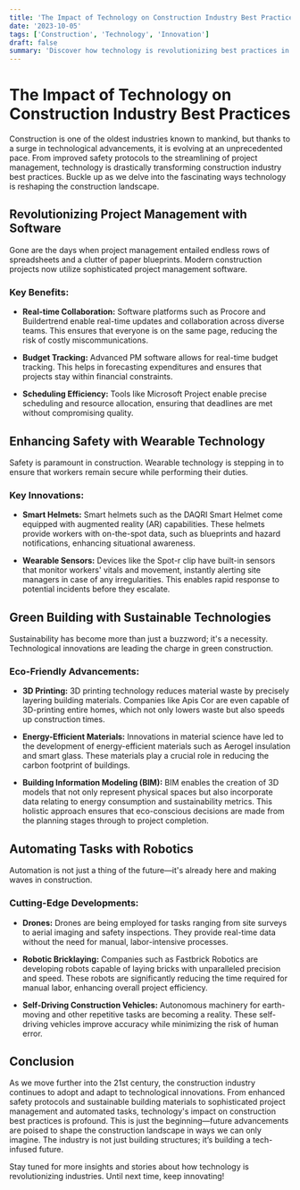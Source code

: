 ```yaml
---
title: 'The Impact of Technology on Construction Industry Best Practices'
date: '2023-10-05'
tags: ['Construction', 'Technology', 'Innovation']
draft: false
summary: 'Discover how technology is revolutionizing best practices in the construction industry, enhancing efficiency, safety, and sustainability.'
---
```


# The Impact of Technology on Construction Industry Best Practices

Construction is one of the oldest industries known to mankind, but thanks to a surge in technological advancements, it is evolving at an unprecedented pace. From improved safety protocols to the streamlining of project management, technology is drastically transforming construction industry best practices. Buckle up as we delve into the fascinating ways technology is reshaping the construction landscape.

## Revolutionizing Project Management with Software

Gone are the days when project management entailed endless rows of spreadsheets and a clutter of paper blueprints. Modern construction projects now utilize sophisticated project management software. 

### Key Benefits:

- **Real-time Collaboration:**
  Software platforms such as Procore and Buildertrend enable real-time updates and collaboration across diverse teams. This ensures that everyone is on the same page, reducing the risk of costly miscommunications.

- **Budget Tracking:**
  Advanced PM software allows for real-time budget tracking. This helps in forecasting expenditures and ensures that projects stay within financial constraints.

- **Scheduling Efficiency:**
  Tools like Microsoft Project enable precise scheduling and resource allocation, ensuring that deadlines are met without compromising quality.

## Enhancing Safety with Wearable Technology

Safety is paramount in construction. Wearable technology is stepping in to ensure that workers remain secure while performing their duties. 

### Key Innovations:

- **Smart Helmets:**
  Smart helmets such as the DAQRI Smart Helmet come equipped with augmented reality (AR) capabilities. These helmets provide workers with on-the-spot data, such as blueprints and hazard notifications, enhancing situational awareness.

- **Wearable Sensors:**
  Devices like the Spot-r clip have built-in sensors that monitor workers' vitals and movement, instantly alerting site managers in case of any irregularities. This enables rapid response to potential incidents before they escalate.

## Green Building with Sustainable Technologies

Sustainability has become more than just a buzzword; it's a necessity. Technological innovations are leading the charge in green construction.

### Eco-Friendly Advancements:

- **3D Printing:**
  3D printing technology reduces material waste by precisely layering building materials. Companies like Apis Cor are even capable of 3D-printing entire homes, which not only lowers waste but also speeds up construction times.

- **Energy-Efficient Materials:**
  Innovations in material science have led to the development of energy-efficient materials such as Aerogel insulation and smart glass. These materials play a crucial role in reducing the carbon footprint of buildings.

- **Building Information Modeling (BIM):**
  BIM enables the creation of 3D models that not only represent physical spaces but also incorporate data relating to energy consumption and sustainability metrics. This holistic approach ensures that eco-conscious decisions are made from the planning stages through to project completion.

## Automating Tasks with Robotics

Automation is not just a thing of the future—it's already here and making waves in construction.

### Cutting-Edge Developments:

- **Drones:**
  Drones are being employed for tasks ranging from site surveys to aerial imaging and safety inspections. They provide real-time data without the need for manual, labor-intensive processes.

- **Robotic Bricklaying:**
  Companies such as Fastbrick Robotics are developing robots capable of laying bricks with unparalleled precision and speed. These robots are significantly reducing the time required for manual labor, enhancing overall project efficiency.

- **Self-Driving Construction Vehicles:**
  Autonomous machinery for earth-moving and other repetitive tasks are becoming a reality. These self-driving vehicles improve accuracy while minimizing the risk of human error.

## Conclusion

As we move further into the 21st century, the construction industry continues to adopt and adapt to technological innovations. From enhanced safety protocols and sustainable building materials to sophisticated project management and automated tasks, technology's impact on construction best practices is profound. This is just the beginning—future advancements are poised to shape the construction landscape in ways we can only imagine. The industry is not just building structures; it’s building a tech-infused future.

Stay tuned for more insights and stories about how technology is revolutionizing industries. Until next time, keep innovating!